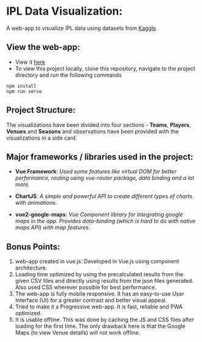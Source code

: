 # IPL Data Visualization:
A web-app to visualize IPL data using datasets from [Kaggle](https://www.kaggle.com/harsha547/indian-premier-league-csv-dataset).  

## View the web-app:
* View it [here](https://ipl-data-visualization-web.netlify.app/)
* To view this project locally, clone this repository, navigate to the project directory and run the following commands
```
npm install
npm run serve
```

## Project Structure:
The visualizations have been divided into four sections - <b>Teams</b>, <b>Players</b>, <b>Venues</b> and <b>Seasons</b> and observations have been provided with the visualizations in a side card.

## Major frameworks / libraries used in the project:
- <b>Vue Framework</b>: <i>Used some features like virtual DOM for better performance, routing using vue-router package, data binding and a lot more.</i>

- <b>ChartJS</b>: <i>A simple and powerful API to create different types of charts with animations.</i>

- <b>vue2-google-maps</b>: <i>Vue Component library for integrating google maps in the app. Provides data-binding (which is hard to do with native maps API) with map features.</i>

## Bonus Points:
1. web-app created in vue.js: Developed in Vue.js using component architecture.  
2. Loading time optimized by using the precalculated results from the given CSV files and directly using results from the json files generated. Also used CSS wherever possible for best performance.  
3. The web-app is fully mobile responsive. It has an easy-to-use User Interface (UI) for a greater contrast and better visual appeal.  
4. Tried to make it a Progressive web-app. It is fast, reliable and PWA optimized.  
5. It is usable offline. This was done by caching the JS and CSS files after loading for the first time. The only drawback here is that the Google Maps (to view Venue details) will not work offline.
